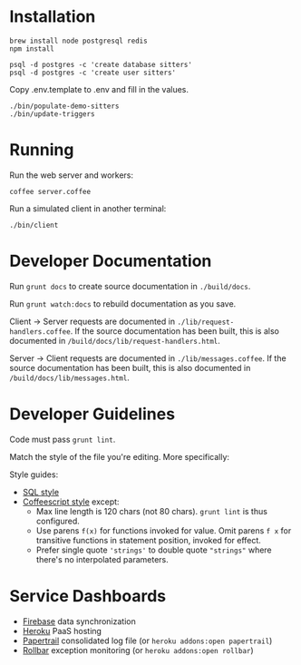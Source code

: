 # Installation

    brew install node postgresql redis
    npm install

    psql -d postgres -c 'create database sitters'
    psql -d postgres -c 'create user sitters'

Copy .env.template to .env and fill in the values.

    ./bin/populate-demo-sitters
    ./bin/update-triggers


# Running

Run the web server and workers:

    coffee server.coffee

Run a simulated client in another terminal:

    ./bin/client


# Developer Documentation

Run `grunt docs` to create source documentation in `./build/docs`.

Run `grunt watch:docs` to rebuild documentation as you save.

Client -> Server requests are documented in `./lib/request-handlers.coffee`.
If the source documentation has been built, this is also documented in `/build/docs/lib/request-handlers.html`.

Server -> Client requests are documented in `./lib/messages.coffee`.
If the source documentation has been built, this is also documented in `/build/docs/lib/messages.html`.


# Developer Guidelines

Code must pass `grunt lint`.

Match the style of the file you're editing. More specifically:

Style guides:

- [SQL style](http://www.craigkerstiens.com/2012/11/17/how-i-write-sql/)
- [Coffeescript style](https://github.com/polarmobile/coffeescript-style-guide) except:
  - Max line length is 120 chars (not 80 chars). `grunt lint` is thus configured.
  - Use parens `f(x)` for functions invoked for value. Omit parens `f x` for transitive functions in statement position, invoked for effect.
  - Prefer single quote `'strings'` to double quote `"strings"` where there's no interpolated parameters.


# Service Dashboards

- [Firebase](https://sevensitters.firebaseio.com/) data synchronization
- [Heroku](https://dashboard.heroku.com/apps/sevensitters-api/resources) PaaS hosting
- [Papertrail](https://papertrailapp.com/systems/sevensitters-api/dashboard) consolidated log file (or `heroku addons:open papertrail`)
- [Rollbar](https://rollbar.com/project/5918/) exception monitoring (or `heroku addons:open rollbar`)
